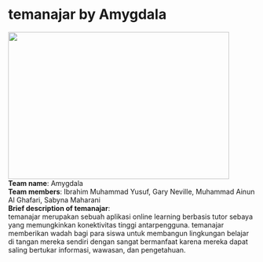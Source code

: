 # temanajar by Amygdala
<img src="https://cdn.discordapp.com/attachments/837703594370138132/871041198041727036/logo.png" height="300" width="450">\
**Team name**: Amygdala\
**Team members**: Ibrahim Muhammad Yusuf, Gary Neville, Muhammad Ainun Al Ghafari, Sabyna Maharani\
**Brief description of temanajar**:\
temanajar merupakan sebuah aplikasi online learning berbasis tutor sebaya yang memungkinkan konektivitas tinggi antarpengguna. temanajar memberikan wadah bagi para siswa untuk membangun lingkungan belajar di tangan mereka sendiri dengan sangat bermanfaat karena mereka dapat saling bertukar informasi, wawasan, dan pengetahuan.
